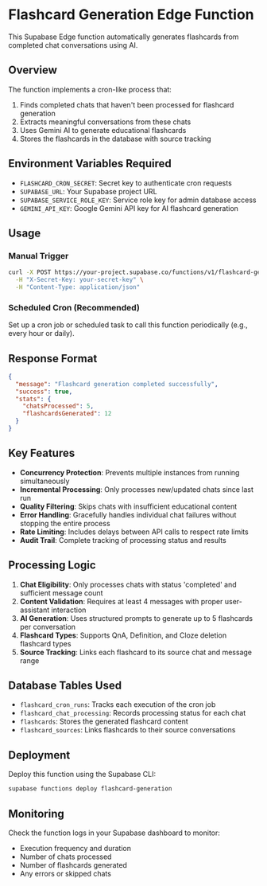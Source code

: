 # Flashcard Generation Edge Function

This Supabase Edge function automatically generates flashcards from completed chat conversations using AI.

## Overview

The function implements a cron-like process that:
1. Finds completed chats that haven't been processed for flashcard generation
2. Extracts meaningful conversations from these chats
3. Uses Gemini AI to generate educational flashcards
4. Stores the flashcards in the database with source tracking

## Environment Variables Required

- `FLASHCARD_CRON_SECRET`: Secret key to authenticate cron requests
- `SUPABASE_URL`: Your Supabase project URL
- `SUPABASE_SERVICE_ROLE_KEY`: Service role key for admin database access
- `GEMINI_API_KEY`: Google Gemini API key for AI flashcard generation

## Usage

### Manual Trigger
```bash
curl -X POST https://your-project.supabase.co/functions/v1/flashcard-generation \
  -H "X-Secret-Key: your-secret-key" \
  -H "Content-Type: application/json"
```

### Scheduled Cron (Recommended)
Set up a cron job or scheduled task to call this function periodically (e.g., every hour or daily).

## Response Format

```json
{
  "message": "Flashcard generation completed successfully",
  "success": true,
  "stats": {
    "chatsProcessed": 5,
    "flashcardsGenerated": 12
  }
}
```

## Key Features

- **Concurrency Protection**: Prevents multiple instances from running simultaneously
- **Incremental Processing**: Only processes new/updated chats since last run
- **Quality Filtering**: Skips chats with insufficient educational content
- **Error Handling**: Gracefully handles individual chat failures without stopping the entire process
- **Rate Limiting**: Includes delays between API calls to respect rate limits
- **Audit Trail**: Complete tracking of processing status and results

## Processing Logic

1. **Chat Eligibility**: Only processes chats with status 'completed' and sufficient message count
2. **Content Validation**: Requires at least 4 messages with proper user-assistant interaction
3. **AI Generation**: Uses structured prompts to generate up to 5 flashcards per conversation
4. **Flashcard Types**: Supports QnA, Definition, and Cloze deletion flashcard types
5. **Source Tracking**: Links each flashcard to its source chat and message range

## Database Tables Used

- `flashcard_cron_runs`: Tracks each execution of the cron job
- `flashcard_chat_processing`: Records processing status for each chat
- `flashcards`: Stores the generated flashcard content
- `flashcard_sources`: Links flashcards to their source conversations

## Deployment

Deploy this function using the Supabase CLI:

```bash
supabase functions deploy flashcard-generation
```

## Monitoring

Check the function logs in your Supabase dashboard to monitor:
- Execution frequency and duration
- Number of chats processed
- Number of flashcards generated
- Any errors or skipped chats 